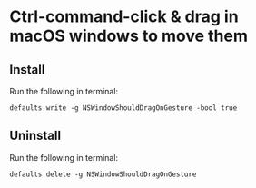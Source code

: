 # Ctrl-command-click & drag in macOS windows to move them

## Install

Run the following in terminal:

```
defaults write -g NSWindowShouldDragOnGesture -bool true
```

## Uninstall

Run the following in terminal:

```
defaults delete -g NSWindowShouldDragOnGesture
```

